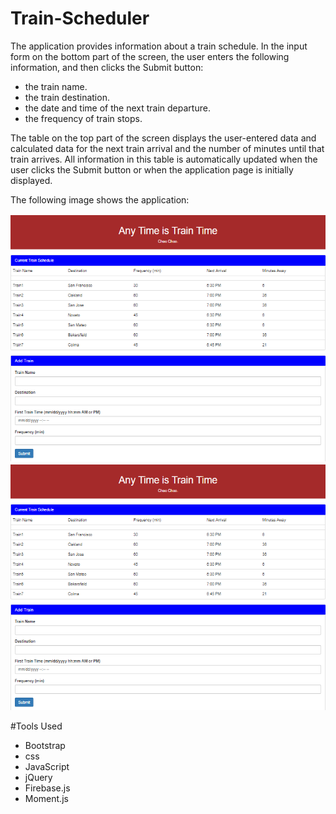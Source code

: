 # Train-Scheduler

The application provides information about a train schedule. In the input form on the bottom part of the screen, the user enters the following information, and then clicks the Submit button:
- the train name.
- the train destination.
- the date and time of the next train departure.
- the frequency of train stops.

The table on the top part of the screen displays the user-entered data and calculated data for the next train arrival and the number of minutes until that train arrives. All information in this table is automatically updated when the user clicks the Submit button or when the application page is initially displayed.

The following image shows the application:

![train image](assets/images/TrainScheduler.png)
<img src="assets/images/TrainScheduler.png">


#Tools Used

- Bootstrap
- css
- JavaScript
- jQuery
- Firebase.js
- Moment.js
